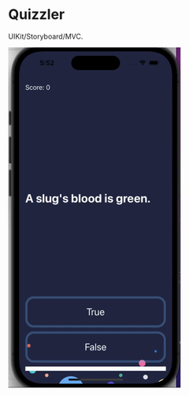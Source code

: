 # Quizzler

UIKit/Storyboard/MVC.

![Quizzler](https://github.com/ek-zhitnikov/EKZhitnikov/blob/f130165c1645e73daf1b1e59958828516342dd94/Video/Quizzler.gif)
